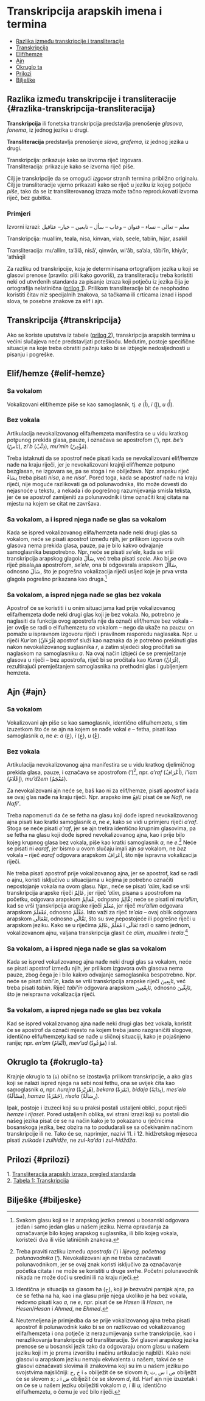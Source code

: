 # Transkripcija arapskih imena i termina

* [Razlika između transkripcije i transliteracije](transkripcija.md#razlika-transkripcija-transliteracija)  
* [Transkripcija](transkripcija.md#transkripcija)  
* [Elif/hemze](transkripcija.md#elif-hemze)  
* [Ajn](transkripcija.md#ajn)  
* [Okruglo ta](transkripcija.md#okruglo-ta)  
* [Prilozi](transkripcija.md#prilozi)  
* [Bilješke](transkripcija.md#biljeske)

## Razlika između transkripcije i transliteracije {#razlika-transkripcija-transliteracija}

**Transkripcija** ili fonetska transkripcija predstavlja prenošenje *glasova*, *fonema*, iz jednog jezika u drugi.

**Transliteracija** predstavlja prenošenje *slova*, *grafema*, iz jednog jezika u drugi.

Transkripcija: prikazuje kako se izvorna riječ izgovara.  
Transliteracija: prikazuje kako se izvorna riječ piše.

Cilj je transkripcije da se omogući *izgovor* stranih termina približno originalu.  
Cilj je transliteracije vjerno prikazati kako se riječ u jeziku iz kojeg potječe *piše*, tako da se iz transliterovanog izraza može tačno reprodukovati izvorna riječ, bez gubitka.

### Primjeri

Izvorni izrazi: معلم – تعالى – نساء – قنوان – وعاب – سأل – تابعين – خيار– عثاقيل

Transkripcija: muallim, teala, nisa, kinvan, viab, seele, tabiin, hijar, asakil

Transliteracija: mu‘allim, ta‘ālā, nisā’, qinwān, wi‘āb, sa’ala, tābi‘īn, khiyār, ‘athāqīl

Za razliku od transkripcije, koja je determinisana ortografijom jezika u koji se glasovi prenose (pravilo: piši kako govoriš), za transliteraciju treba koristiti neki od utvrđenih standarda za pisanje izraza koji potječu iz jezika čija je ortografija nelatinična ([prilog 1](https://drive.google.com/open?id=0B0PIwWDfm0ITaVhubGtpR0ZNaUU)). Prilikom transliteracije bit će neophodno koristiti čitav niz specijalnih znakova, sa tačkama ili crticama iznad i ispod slova, te posebne znakove za elif i ajn.

## Transkripcija {#transkripcija}

Ako se koriste uputstva iz tabele ([prilog 2](https://drive.google.com/open?id=0B0PIwWDfm0ITTUNhRWtOZ1Rmemc)), transkripcija arapskih termina u većini slučajeva neće predstavljati poteškoću. Međutim, postoje specifične situacije na koje treba obratiti pažnju kako bi se izbjegle nedosljednosti u pisanju i pogreške.

## Elif/hemze {#elif-hemze}

### Sa vokalom

Vokalizovani elif/hemze piše se kao samoglasnik, tj. *e* (أَ), *i* (إِ), *u* (أُ).

### Bez vokala

Artikulacija nevokalizovanog elifa/hemzeta manifestira se u vidu kratkog potpunog prekida glasa, pauze, i označava se apostrofom (’), npr. *be’s* (بَأْسٌ), *zi’b* (ذِئْبٌ), *mu’min* (مُؤْمِنٌ).

Treba istaknuti da se apostrof neće pisati kada se nevokalizovani elif/hemze nađe na kraju riječi, jer je nevokalizovani krajnji elif/hemze potpuno bezglasan, ne izgovara se, pa se stoga i ne obilježava. Npr. arapsku riječ نِسَاءٌ treba pisati *nisa*, a ne *nisa’*. Pored toga, kada se apostrof nađe na kraju riječi, nije moguće razlikovati ga od polunavodnika, što može dovesti do nejasnoće u tekstu, a nekada i do pogrešnog razumijevanja smisla teksta, jer će se apostrof zamijeniti za polunavodnik i time označiti kraj citata na mjestu na kojem se citat ne završava.

### Sa vokalom, a i ispred njega nađe se glas sa vokalom

Kada se ispred vokalizovanog elifa/hemzeta nađe neki drugi glas sa vokalom, neće se pisati apostrof između njih, jer prilikom izgovora ovih glasova nema prekida glasa, pauze, pa je bilo kakvo odvajanje samoglasnika bespotrebno. Npr. neće se pisati *se’ele*, kada se vrši transkripcija arapskog glagola سَأَلَ, već treba pisati *seele*. Ako bi se ova riječ pisala sa apostrofom, *se’ele,* ona bi odgovarala arapskom سَأْأَلَ, odnosno سَأَّلَ, što je pogrešna vokalizacija riječi usljed koje je prva vrsta glagola pogrešno prikazana kao druga.[^1]

### Sa vokalom, a ispred njega nađe se glas bez vokala

Apostrof će se koristiti i u onim situacijama kad prije vokalizovanog elifa/hemzeta dođe neki drugi glas koji je bez vokala. No, potrebno je naglasiti da funkcija ovog apostrofa nije da označi elif/hemze bez vokala – jer ovdje se radi o elifu/hemzetu *sa* vokalom – nego da ukaže na pauzu: on pomaže u ispravnom izgovoru riječi i pravilnom rasporedu naglasaka. Npr. u riječi *Kur’an* (قُرْءَانٌ) apostrof služi kao naznaka da je potrebno prekinuti glas nakon nevokalizovanog suglasnika *r*, a zatim sljedeći slog pročitati sa naglaskom na samoglasniku *a*. Na ovaj način izbjeći će se premještanje glasova u riječi – bez apostrofa, riječ bi se pročitala kao *Kuran* (قُرَانٌ), rezultirajući premještanjem samoglasnika na prethodni glas i gubljenjem hemzeta.

## Ajn {#ajn}

### Sa vokalom

Vokalizovani ajn piše se kao samoglasnik, identično elifu/hemzetu, s tim izuzetkom što će se ajn na kojem se nađe vokal *e* – fetha, pisati kao samoglasnik *a*, ne *e*: *a* (عَ), *i* (عِ), *u* (عُ).

### Bez vokala

Artikulacija nevokalizovanog ajna manifestira se u vidu kratkog djelimičnog prekida glasa, pauze, i označava se apostrofom (’)[^2], npr. *a’raf* (أَعْرَافُ), *i’lam* (إِعْلَامٌ), *mu’džem* (مُعْجَمٌ).

Za nevokalizovani ajn neće se, baš kao ni za elif/hemze, pisati apostrof kada se ovaj glas nađe na kraju riječi. Npr. arapsko ime نَافِعُ pisat će se *Nafi*, ne *Nafi’*.

Treba napomenuti da će se fetha na glasu koji dođe ispred nevokalizovanog ajna pisati kao kratki samoglasnik *a*, ne *e*, kako se vidi u primjeru riječi *a’raf*. Stoga se neće pisati *e’raf*, jer se ajn tretira identično krupnim glasovima, pa se fetha na glasu koji dođe ispred nevokalizovanog ajna, kao i prije bilo kojeg krupnog glasa bez vokala, piše kao kratki samoglasnik *a*, ne *e*.[^3] Neće se pisati ni *earaf*, jer bismo u ovom slučaju imali ajn *sa* vokalom, ne *bez* vokala – riječ *earaf* odgovara arapskom أَعَرَافُ, što nije ispravna vokalizacija riječi.

Ne treba pisati apostrof prije vokalizovanog ajna, jer se apostrof, kad se radi o ajnu, koristi isključivo u situacijama u kojima je potrebno označiti nepostojanje vokala na ovom glasu. Npr., neće se pisati *’alim*, kad se vrši transkripcija arapske riječi عَالِمٌ, jer riječ *’alim,* pisana s apostrofom na početku, odgovara arapskom عْعَالِمٌ, odnosno عَّالِمٌ; neće se pisati ni *mu’allim,* kad se vrši transkripcija arapske riječi مُعَلِّمٌ, jer riječ *mu’allim* odgovara arapskom مُعْعَلِّمٌ, odnosno مُعَّلِّمٌ. Isto važi za riječ *te’ala* – ovaj oblik odgovara arapskom تَعْعَالَى, odnosno تَعَّالَى, što su sve nepostojeće ili pogrešne riječi u arapskom jeziku. Kako se u riječima مُعَلِّمٌ ,عَالِمٌ i تَعَالَى radi o samo jednom, vokalizovanom ajnu, valjana transkripcija glasit će *alim, muallim* i *teala*.[^4]

### Sa vokalom, a i ispred njega nađe se glas sa vokalom

Kada se ispred vokalizovanog ajna nađe neki drugi glas sa vokalom, neće se pisati apostrof između njih, jer prilikom izgovora ovih glasova nema pauze, zbog čega je i bilo kakvo odvajanje samoglasnika bespotrebno. Npr. neće se pisati *tabi’in*, kada se vrši transkripcija arapske riječi تَابِعِينَ, već treba pisati *tabiin*. Riječ *tabi’in* odgovara arapskom تَابِعْعِينَ, odnosno تَابِعِّينَ, što je neispravna vokalizacija riječi.

### Sa vokalom, a ispred njega nađe se glas bez vokala

Kad se ispred vokalizovanog ajna nađe neki drugi glas bez vokala, koristit će se apostrof da označi mjesto na kojem treba jasno razgraničiti slogove, identično elifu/hemzetu kad se nađe u sličnoj situaciji, kako je pojašnjeno ranije; npr. *en’am* (أَنْعَامُ), *mev’ud* (مَوْعُودٌ) i sl.

## Okruglo ta {#okruglo-ta}

Krajnje okruglo ta (ة) obično se izostavlja prilikom transkripcije, a ako glas koji se nalazi ispred njega na sebi nosi fethu, ona se uvijek čita kao samoglasnik *a*, npr. *hurejra* (هُرَيْرَةٌ), *bekara* (بَقَرَةٌ), *bidaja* (بِدَايَةٌ), *mes’ela* (مَسْأَلَةٌ), *hamza* (حَمْزَةُ), *risala* (رِسَالَةٌ).

Ipak, postoje i izuzeci koji su u praksi postali ustaljeni oblici, poput riječi *hemze* i *rijaset*. Pored ustaljenih oblika, svi strani izrazi koji su postali dio našeg jezika pisat će se na način kako je to pokazano u rječnicima bosanskoga jezika, bez obzira na to podudarali se sa očekivanim načinom transkripcije ili ne. Tako će se, naprimjer, nazivi 11. i 12. hidžretskog mjeseca pisati *zulkade* i *zulhidže*, ne *zul-ka’da* i *zul-hidždža*.

## Prilozi {#prilozi}

1\. [Transliteracija arapskih izraza, pregled standarda](https://drive.google.com/open?id=0B0PIwWDfm0ITaVhubGtpR0ZNaUU)  
2\. [Tabela 1: Transkripcija](https://drive.google.com/open?id=0B0PIwWDfm0ITTUNhRWtOZ1Rmemc)

## Bilješke {#biljeske}

[^1]: Svakom glasu koji se iz arapskog jezika prenosi u bosanski odgovara jedan i samo jedan glas u našem jeziku. Nema opravdanja za označavanje bilo kojeg arapskog suglasnika, ili bilo kojeg vokala, koristeći dva ili više latiničnih znakova.

[^2]: Treba praviti razliku između *apostrofa* (’) i *lijevog, početnog polunavodnika* (‘). Nevokalizovani ajn ne treba označavati polunavodnikom, jer se ovaj znak koristi isključivo za označavanje početka citata i ne može se koristiti u druge svrhe. Početni polunavodnik nikada ne može doći u sredini ili na kraju riječi.

[^3]: Identična je situacija sa glasom ha (ح), koji je bezvučni parnjak ajna, pa će se fetha na ha, kao i na glasu prije njega ukoliko je ha bez vokala, redovno pisati kao *a*, ne *e*, npr. pisat će se *Hasen* ili *Hasan*, ne *Hesen*/*Hesan* i *Ahmed*, ne *Ehmed*.

[^4]: Neutemeljena je primjedba da se prije vokalizovanog ajna treba pisati apostrof ili polunavodnik kako bi se on razlikovao od vokalizovanog elifa/hemzeta i ona potječe iz nerazumijevanja svrhe transkripcije, kao i nerazlikovanja transkripcije od transliteracije. Svi glasovi arapskog jezika prenose se u bosanski jezik tako da odgovaraju onom glasu u našem jeziku koji im je prema izvorištu i načinu artikulacije najbliži. Kako neki glasovi u arapskom jeziku nemaju ekvivalenta u našem, takvi će se glasovi označavati slovima ili znakovima koji su im u našem jeziku po svojstvima najsličniji: خ ,ح i ه obilježit će se slovom *h*; س ,ث i ص obilježit će se slovom *s*; د i ض obilježit će se slovom *d*, itd. Harf ajn nije izuzetak i on će se u našem jeziku obilježiti vokalom *a*, *i* ili *u,* identično elifu/hemzetu, o čemu je već bilo riječi.


